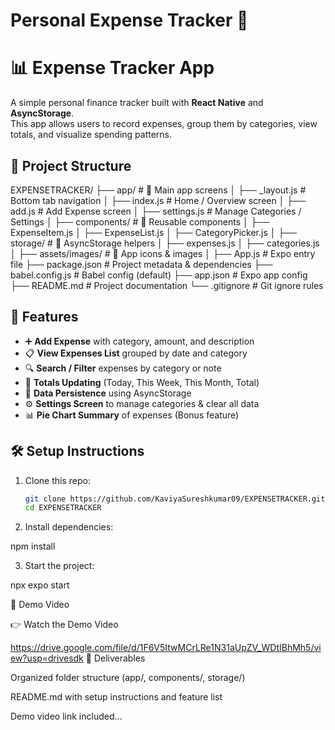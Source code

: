 # Personal Expense Tracker 👋
# 📊 Expense Tracker App

A simple personal finance tracker built with **React Native** and **AsyncStorage**.  
This app allows users to record expenses, group them by categories, view totals, and visualize spending patterns.

## 📂 Project Structure

EXPENSETRACKER/
├── app/                 # 📱 Main app screens
│   ├── _layout.js       # Bottom tab navigation
│   ├── index.js         # Home / Overview screen
│   ├── add.js           # Add Expense screen
│   ├── settings.js      # Manage Categories / Settings
│
├── components/          # 🧩 Reusable components
│   ├── ExpenseItem.js
│   ├── ExpenseList.js
│   ├── CategoryPicker.js
│
├── storage/             # 💾 AsyncStorage helpers
│   ├── expenses.js
│   ├── categories.js
│
├── assets/images/       # 🎨 App icons & images
│
├── App.js               # Expo entry file
├── package.json         # Project metadata & dependencies
├── babel.config.js      # Babel config (default)
├── app.json             # Expo app config
├── README.md            # Project documentation
└── .gitignore           # Git ignore rules

## 🚀 Features
- ➕ **Add Expense** with category, amount, and description  
- 📋 **View Expenses List** grouped by date and category  
- 🔍 **Search / Filter** expenses by category or note  
- 🧮 **Totals Updating** (Today, This Week, This Month, Total)  
- 💾 **Data Persistence** using AsyncStorage  
- ⚙️ **Settings Screen** to manage categories & clear all data  
- 📊 **Pie Chart Summary** of expenses (Bonus feature)  

## 🛠️ Setup Instructions
1. Clone this repo:
   ```bash
   git clone https://github.com/KaviyaSureshkumar09/EXPENSETRACKER.git
   cd EXPENSETRACKER
 2. Install dependencies:
 
npm install


3. Start the project:

npx expo start



🎥 Demo Video

👉 Watch the Demo Video

https://drive.google.com/file/d/1F6V5ItwMCrLRe1N31aUpZV_WDtIBhMh5/view?usp=drivesdk
📌 Deliverables

Organized folder structure (app/, components/, storage/)

README.md with setup instructions and feature list

Demo video link included...


